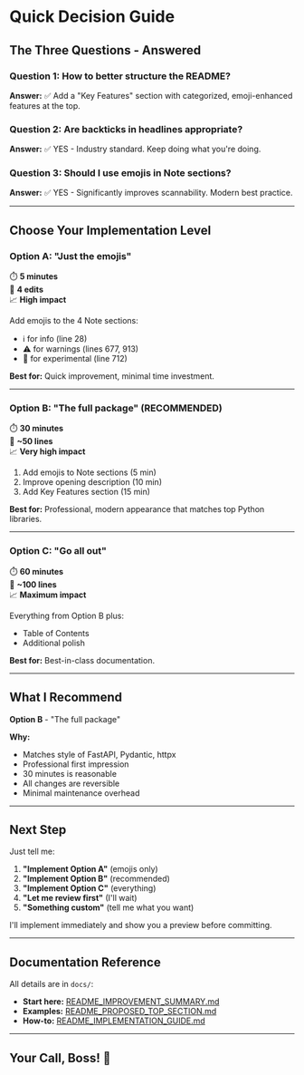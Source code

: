 # Quick Decision Guide

## The Three Questions - Answered

### Question 1: How to better structure the README?
**Answer:** ✅ Add a "Key Features" section with categorized, emoji-enhanced features at the top.

### Question 2: Are backticks in headlines appropriate?
**Answer:** ✅ YES - Industry standard. Keep doing what you're doing.

### Question 3: Should I use emojis in Note sections?
**Answer:** ✅ YES - Significantly improves scannability. Modern best practice.

---

## Choose Your Implementation Level

### Option A: "Just the emojis" 
⏱️ **5 minutes**  
📝 **4 edits**  
📈 **High impact**

Add emojis to the 4 Note sections:
- ℹ️ for info (line 28)
- ⚠️ for warnings (lines 677, 913)
- 🧪 for experimental (line 712)

**Best for:** Quick improvement, minimal time investment.

---

### Option B: "The full package" (RECOMMENDED)
⏱️ **30 minutes**  
📝 **~50 lines**  
📈 **Very high impact**

1. Add emojis to Note sections (5 min)
2. Improve opening description (10 min)
3. Add Key Features section (15 min)

**Best for:** Professional, modern appearance that matches top Python libraries.

---

### Option C: "Go all out"
⏱️ **60 minutes**  
📝 **~100 lines**  
📈 **Maximum impact**

Everything from Option B plus:
- Table of Contents
- Additional polish

**Best for:** Best-in-class documentation.

---

## What I Recommend

**Option B** - "The full package"

**Why:**
- Matches style of FastAPI, Pydantic, httpx
- Professional first impression
- 30 minutes is reasonable
- All changes are reversible
- Minimal maintenance overhead

---

## Next Step

Just tell me:
1. **"Implement Option A"** (emojis only)
2. **"Implement Option B"** (recommended)
3. **"Implement Option C"** (everything)
4. **"Let me review first"** (I'll wait)
5. **"Something custom"** (tell me what you want)

I'll implement immediately and show you a preview before committing.

---

## Documentation Reference

All details are in `docs/`:
- **Start here:** [README_IMPROVEMENT_SUMMARY.md](README_IMPROVEMENT_SUMMARY.md)
- **Examples:** [README_PROPOSED_TOP_SECTION.md](README_PROPOSED_TOP_SECTION.md)
- **How-to:** [README_IMPLEMENTATION_GUIDE.md](README_IMPLEMENTATION_GUIDE.md)

---

## Your Call, Boss! 🎯
